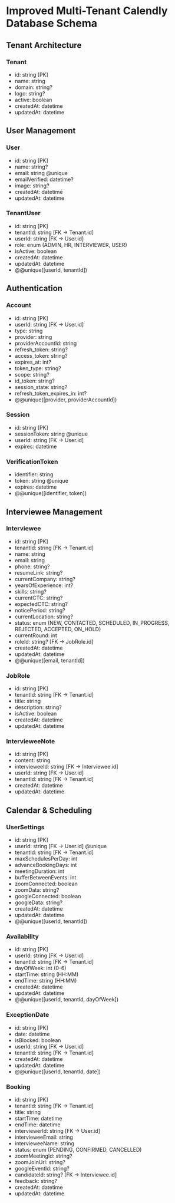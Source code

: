 # Improved Multi-Tenant Calendly Database Schema

## Tenant Architecture

### Tenant
- id: string [PK]
- name: string
- domain: string?
- logo: string?
- active: boolean
- createdAt: datetime
- updatedAt: datetime

## User Management

### User
- id: string [PK]
- name: string?
- email: string @unique
- emailVerified: datetime?
- image: string?
- createdAt: datetime
- updatedAt: datetime

### TenantUser
- id: string [PK]
- tenantId: string [FK → Tenant.id]
- userId: string [FK → User.id]
- role: enum (ADMIN, HR, INTERVIEWER, USER)
- isActive: boolean
- createdAt: datetime
- updatedAt: datetime
- @@unique([userId, tenantId])

## Authentication

### Account
- id: string [PK]
- userId: string [FK → User.id]
- type: string
- provider: string
- providerAccountId: string
- refresh_token: string?
- access_token: string?
- expires_at: int?
- token_type: string?
- scope: string?
- id_token: string?
- session_state: string?
- refresh_token_expires_in: int?
- @@unique([provider, providerAccountId])

### Session
- id: string [PK]
- sessionToken: string @unique
- userId: string [FK → User.id]
- expires: datetime

### VerificationToken
- identifier: string
- token: string @unique
- expires: datetime
- @@unique([identifier, token])

## Interviewee Management

### Interviewee
- id: string [PK]
- tenantId: string [FK → Tenant.id]
- name: string
- email: string
- phone: string?
- resumeLink: string?
- currentCompany: string?
- yearsOfExperience: int?
- skills: string?
- currentCTC: string?
- expectedCTC: string?
- noticePeriod: string?
- currentLocation: string?
- status: enum (NEW, CONTACTED, SCHEDULED, IN_PROGRESS, REJECTED, ACCEPTED, ON_HOLD)
- currentRound: int
- roleId: string? [FK → JobRole.id]
- createdAt: datetime
- updatedAt: datetime
- @@unique([email, tenantId])

### JobRole
- id: string [PK]
- tenantId: string [FK → Tenant.id]
- title: string
- description: string?
- isActive: boolean
- createdAt: datetime
- updatedAt: datetime

### IntervieweeNote
- id: string [PK]
- content: string
- intervieweeId: string [FK → Interviewee.id]
- userId: string [FK → User.id]
- tenantId: string [FK → Tenant.id]
- createdAt: datetime
- updatedAt: datetime

## Calendar & Scheduling

### UserSettings
- id: string [PK]
- userId: string [FK → User.id] @unique
- tenantId: string [FK → Tenant.id]
- maxSchedulesPerDay: int
- advanceBookingDays: int
- meetingDuration: int
- bufferBetweenEvents: int
- zoomConnected: boolean
- zoomData: string?
- googleConnected: boolean
- googleData: string?
- createdAt: datetime
- updatedAt: datetime
- @@unique([userId, tenantId])

### Availability
- id: string [PK]
- userId: string [FK → User.id]
- tenantId: string [FK → Tenant.id]
- dayOfWeek: int (0-6)
- startTime: string (HH:MM)
- endTime: string (HH:MM)
- createdAt: datetime
- updatedAt: datetime
- @@unique([userId, tenantId, dayOfWeek])

### ExceptionDate
- id: string [PK]
- date: datetime
- isBlocked: boolean
- userId: string [FK → User.id]
- tenantId: string [FK → Tenant.id]
- createdAt: datetime
- updatedAt: datetime
- @@unique([userId, tenantId, date])

### Booking
- id: string [PK]
- tenantId: string [FK → Tenant.id]
- title: string
- startTime: datetime
- endTime: datetime
- interviewerId: string [FK → User.id]
- intervieweeEmail: string
- intervieweeName: string
- status: enum (PENDING, CONFIRMED, CANCELLED)
- zoomMeetingId: string?
- zoomJoinUrl: string?
- googleEventId: string?
- candidateId: string? [FK → Interviewee.id]
- feedback: string?
- createdAt: datetime
- updatedAt: datetime 